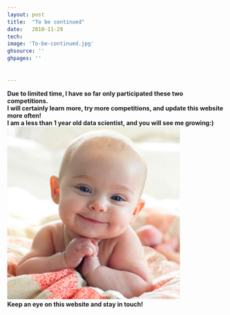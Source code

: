 ```yaml
---
layout: post
title:  "To be continued"
date:   2010-11-29
tech:   
image: 'To-be-continued.jpg'
ghsource: ''
ghpages: ''


---
```


<b>Due to limited time, I have so far only participated these two competitions.</b>     
<b>I will certainly learn more, try more competitions, and update this website more often!</b>  
<b>I am a less than 1 year old data scientist, and you will see me growing:)</b>  
<img src="\images\baby.jpg" height="400" width="400" >  
<b>Keep an eye on this website and stay in touch!</b>
